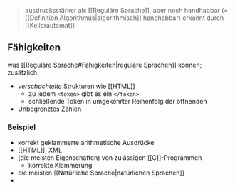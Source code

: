> ausdrucksstärker als [[Reguläre Sprache]], aber noch handhabbar (= [[Definition Algorithmus|algorithmisch]] handhabbar)
> erkannt durch [[Kellerautomat]]


## Fähigkeiten
was [[Reguläre Sprache#Fähigkeiten|reguläre Sprachen]] können; zusätzlich:
- _verschachtelte_ Strukturen wie [[HTML]]
	- zu jedem `<token>` gibt es ein `</token>`
	- schließende Token in umgekehrter Reihenfolg der öffnenden
- Unbegrenztes Zählen

### Beispiel
- korrekt geklammerte arithmetische Ausdrücke
- [[HTML]], XML
- (die meisten Eigenschaften) von zulässigen [[C]]-Programmen
	- korrekte Klammerung
- die meisten [[Natürliche Sprache|natürlichen Sprachen]]
- 
